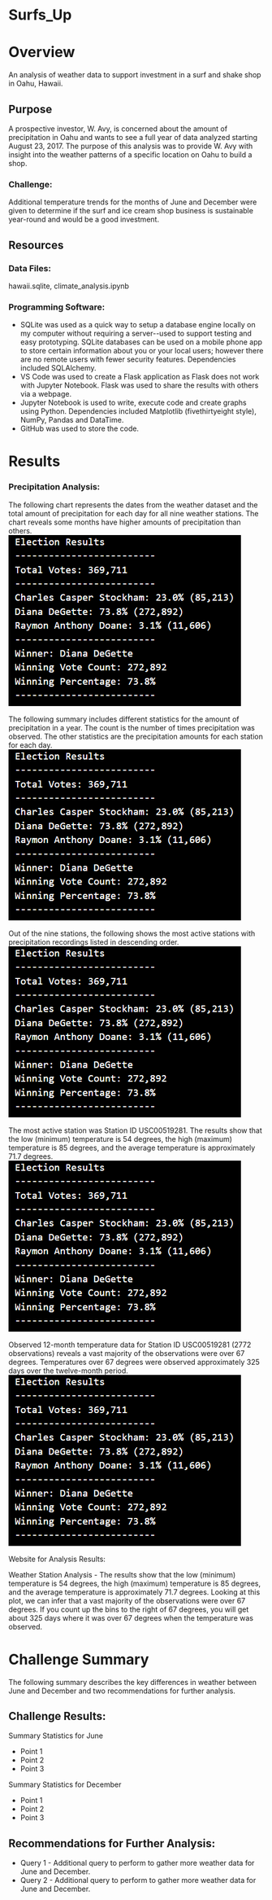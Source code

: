 # Surfs_Up

# Overview
An analysis of weather data to support investment in a surf and shake shop in Oahu, Hawaii.

## Purpose
A prospective investor, W. Avy, is concerned about the amount of precipitation in Oahu and wants to see a full year of data analyzed starting August 23, 2017. The purpose of this analysis was to provide W. Avy with insight into the weather patterns of a specific location on Oahu to build a shop. 

### Challenge: 
Additional temperature trends for the months of June and December were given to determine if the surf and ice cream shop business is sustainable year-round and would be a good investment. 

## Resources

### Data Files: 
hawaii.sqlite, climate_analysis.ipynb

### Programming Software:
- SQLite was used as a quick way to setup a database engine locally on my computer without requiring a server--used to support testing and easy prototyping. SQLite databases can be used on a mobile phone app to store certain information about you or your local users; however there are no remote users with fewer security features. Dependencies included SQLAlchemy.  
- VS Code was used to create a Flask application as Flask does not work with Jupyter Notebook. Flask was used to share the results with others via a webpage. 
- Jupyter Notebook is used to write, execute code and create graphs using Python. Dependencies included Matplotlib (fivethirtyeight style), NumPy, Pandas and DataTime.
- GitHub was used to store the code.

# Results

### Precipitation Analysis: 

The following chart represents the dates from the weather dataset and the total amount of precipitation for each day for all nine weather stations. The chart reveals some months have higher amounts of precipitation than others. 
![Fig1Precipitation.png](https://github.com/KimberlyCrawford/Election-Analysis/blob/main/Election_results.png)

The following summary includes different statistics for the amount of precipitation in a year. The count is the number of times precipitation was observed. The other statistics are the precipitation amounts for each station for each day.
![Precipitation_Summary_Statistics.png](https://github.com/KimberlyCrawford/Election-Analysis/blob/main/Election_results.png)

Out of the nine stations, the following shows the most active stations with precipitation recordings listed in descending order.
![Most_active_stations.png](https://github.com/KimberlyCrawford/Election-Analysis/blob/main/Election_results.png)

The most active station was Station ID USC00519281. The results show that the low (minimum) temperature is 54 degrees, the high (maximum) temperature is 85 degrees, and the average temperature is approximately 71.7 degrees.
![Most_active_station_statistics.png](https://github.com/KimberlyCrawford/Election-Analysis/blob/main/Election_results.png)

Observed 12-month temperature data for Station ID USC00519281 (2772 observations) reveals a vast majority of the observations were over 67 degrees. Temperatures over 67 degrees were observed approximately 325 days over the twelve-month period. 
![Fig2Temperature.png](https://github.com/KimberlyCrawford/Election-Analysis/blob/main/Election_results.png)

Website for Analysis Results:


Weather Station Analysis - The results show that the low (minimum) temperature is 54 degrees, the high (maximum) temperature is 85 degrees, and the average temperature is approximately 71.7 degrees. Looking at this plot, we can infer that a vast majority of the observations were over 67 degrees. If you count up the bins to the right of 67 degrees, you will get about 325 days where it was over 67 degrees when the temperature was observed.

# Challenge Summary

The following summary describes the key differences in weather between June and December and two recommendations for further analysis.

## Challenge Results: 
Summary Statistics for June
- Point 1
- Point 2
- Point 3

Summary Statistics for December
- Point 1
- Point 2
- Point 3

## Recommendations for Further Analysis: 
- Query 1 - Additional query to perform to gather more weather data for June and December.
- Query 2 - Additional query to perform to gather more weather data for June and December.